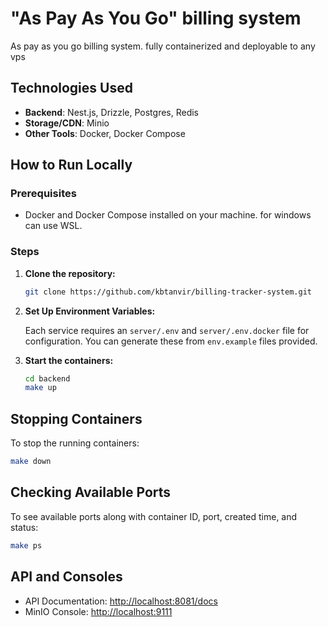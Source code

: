 # "As Pay As You Go" billing system

As pay as you go billing system. fully containerized and deployable to any vps

## Technologies Used

- **Backend**: Nest.js, Drizzle, Postgres, Redis
- **Storage/CDN**: Minio
- **Other Tools**: Docker, Docker Compose

## How to Run Locally

### Prerequisites

- Docker and Docker Compose installed on your machine. for windows can use WSL.

### Steps

1. **Clone the repository:**

   ```bash
   git clone https://github.com/kbtanvir/billing-tracker-system.git
   ```

2. **Set Up Environment Variables:**

   Each service requires an `server/.env` and `server/.env.docker` file for configuration. You can generate these from `env.example` files provided.


3. **Start the containers:**
   ```sh
   cd backend
   make up
   ```

## Stopping Containers

To stop the running containers:
```sh
make down
```

## Checking Available Ports

To see available ports along with container ID, port, created time, and status:
```sh
make ps
```

## API and Consoles

- API Documentation: [http://localhost:8081/docs](http://localhost:8081/docs)
- MinIO Console: [http://localhost:9111](http://localhost:9111)
